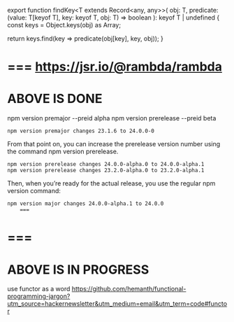 export function findKey<T extends Record<any, any>>(
  obj: T,
  predicate: (value: T[keyof T], key: keyof T, obj: T) => boolean
): keyof T | undefined {
  const keys = Object.keys(obj) as Array<keyof T>;

  return keys.find(key => predicate(obj[key], key, obj));
}

===
https://jsr.io/@rambda/rambda
===
ABOVE IS DONE
===
npm version premajor --preid alpha
npm version prerelease --preid beta

    npm version premajor changes 23.1.6 to 24.0.0-0

From that point on, you can increase the prerelease version number using the command npm version prerelease.

    npm version prerelease changes 24.0.0-alpha.0 to 24.0.0-alpha.1
    npm version prerelease changes 23.2.0-alpha.0 to 23.2.0-alpha.1

Then, when you’re ready for the actual release, you use the regular npm version command:

    npm version major changes 24.0.0-alpha.1 to 24.0.0
		===

===
===
ABOVE IS IN PROGRESS
===
use functor as a word
https://github.com/hemanth/functional-programming-jargon?utm_source=hackernewsletter&utm_medium=email&utm_term=code#functor

